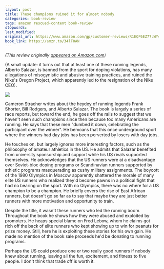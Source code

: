 ```yaml
---
layout: post
title: These champions ruined it for almost nobody
categories: book-review
tags: amazon rescued-content book-review
stopwords:
last_modified:
original_url: https://www.amazon.com/gp/customer-reviews/R1EQP6EZ77LWY4
book_link: https://amzn.to/34lFOAN
---
```


*(This review originally [appeared on Amazon.com](https://www.amazon.com/gp/customer-reviews/R1EQP6EZ77LWY4))*

(A small update: it turns out that at least one of these running legends, Alberto Salazar, is banned from the sport for doping violations, has many allegations of misogynistic and abusive training practices, and ruined the Nike's Oregon Project, which apparently led to the resignation of the Nike CEO).

<a target="_blank"  href="https://www.amazon.com/gp/product/B008LQ1PXG/ref=as_li_tl?ie=UTF8&camp=1789&creative=9325&creativeASIN=B008LQ1PXG&linkCode=as2&tag=hashbang09-20&linkId=ceab0683b24caa57c20ad84dc06a1c08"><img border="0" src="//ws-na.amazon-adsystem.com/widgets/q?_encoding=UTF8&MarketPlace=US&ASIN=B008LQ1PXG&ServiceVersion=20070822&ID=AsinImage&WS=1&Format=_SL250_&tag=hashbang09-20" ></a><img src="//ir-na.amazon-adsystem.com/e/ir?t=hashbang09-20&l=am2&o=1&a=B008LQ1PXG" width="1" height="1" border="0" alt="" style="border:none !important; margin:0px !important;" />

Cameron Stracher writes about the heydey of running legends Frank Shorter, Bill Rodgers, and Alberto Salazar. The book is largely a series of race reports, but toward the end, he goes off the rails to suggest that we haven't seen such champions since then because too many Americans are running. He says that these men "dumbed it down, celebrating the participant over the winner". He bemoans that this once underground sport where the winners had day jobs has been perverted by losers with day jobs.

He touches on, but largely ignores more interesting factors, such as the philosophy of amateur athletics in the US. He admits that Salazar benefited from university sponsorship and support while his US rivals supported themselves. He acknowledges that the US runners were at a disadvantage over Soviet-bloc doping programs or Scandinavian runners supported by athletic programs masquerading as cushy military assignments. The boycott of the 1980 Olympics in Moscow apparently shattered the morale of many elite US runners who realized they'd become pawns in a political fight that had no bearing on the sport. With no Olympics, there was no where for a US champion to be a champion. He briefly covers the rise of East African runners, but doesn't go so far as to say that maybe they are just better runners with more motivation and opportunity to train.

Despite the title, it wasn't these runners who led the running boom. Throughout the book he shows how they were abused and exploited by promoters. He heaps special blame on Fred Lebow, whom he claims got rich off the back of elite runners who kept showing up to win for peanuts for prize money. Still, here he is exploiting these stories for his own gain. He made no mention of the book sale proceeds he'd be donating to running programs.

Perhaps the US could produce one or two really good runners if nobody knew about running, leaving all the fun, excitement, and fitness to five people. I don't think that trade off is worth it.

